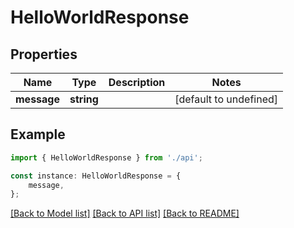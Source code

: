 # HelloWorldResponse


## Properties

Name | Type | Description | Notes
------------ | ------------- | ------------- | -------------
**message** | **string** |  | [default to undefined]

## Example

```typescript
import { HelloWorldResponse } from './api';

const instance: HelloWorldResponse = {
    message,
};
```

[[Back to Model list]](../README.md#documentation-for-models) [[Back to API list]](../README.md#documentation-for-api-endpoints) [[Back to README]](../README.md)
